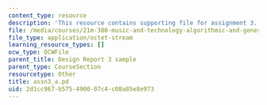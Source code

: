 ```yaml
---
content_type: resource
description: 'This resource contains supporting file for assignment 3. '
file: /media/courses/21m-380-music-and-technology-algorithmic-and-generative-music-spring-2010/2d1cc967b575490007c4c08a85e8e973_assn3_a.pd
file_type: application/octet-stream
learning_resource_types: []
ocw_type: OCWFile
parent_title: Design Report 3 sample
parent_type: CourseSection
resourcetype: Other
title: assn3_a.pd
uid: 2d1cc967-b575-4900-07c4-c08a85e8e973
---
```

